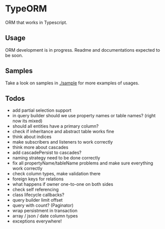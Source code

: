 # TypeORM

ORM that works in Typescript.

## Usage

ORM development is in progress. Readme and documentations expected to be soon.

## Samples

Take a look on samples in [./sample](https://github.com/pleerock/typeorm/tree/master/sample) for more examples of
usages.

## Todos

* add partial selection support
* in query builder should we use property names or table names? (right now its mixed)
* should all entities have a primary column?
* check if inheritance and abstract table works fine
* think about indices
* make subscribers and listeners to work correctly
* think more about cascades
* add cascadePersist to cascades?
* naming strategy need to be done correctly
* fix all propertyName/tableName problems and make sure everything work correctly
* check column types, make validation there
* foreign keys for relations
* what happens if owner one-to-one on both sides
* check self referencing
* class lifecycle callbacks?
* query builder limit offset
* query with count? (Paginator)
* wrap persistment in transaction
* array / json / date column types
* exceptions everywhere!